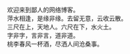 ### 
欢迎来到鄙人的网络博客。   
萍水相逢，是缘非缘。去留无意，云收云散。  
三尺在上，天地人。六尺在下，水火土。    
字非字，言非言，道非道。  
桃李春风一杯酒，尽洒人间沧桑事。  
###
